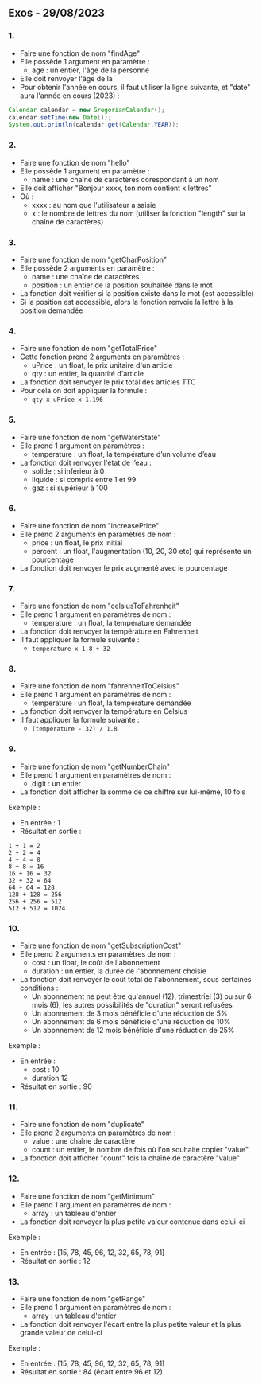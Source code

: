 
## Exos - 29/08/2023


### 1.


- Faire une fonction de nom "findAge"
- Elle possède 1 argument en paramètre :
    - age : un entier, l'âge de la personne
- Elle doit renvoyer l'âge de la
- Pour obtenir l'année en cours, il faut utiliser la ligne suivante, et "date" aura l'année en cours (2023) :

```java
Calendar calendar = new GregorianCalendar();
calendar.setTime(new Date());
System.out.println(calendar.get(Calendar.YEAR));
```


### 2.


- Faire une fonction de nom "hello"
- Elle possède 1 argument en paramètre :
    - name : une chaîne de caractères corespondant à un nom
- Elle doit afficher "Bonjour xxxx, ton nom contient x lettres"
- Où :
    - xxxx : au nom que l'utilisateur a saisie
    - x : le nombre de lettres du nom (utiliser la fonction "length" sur la chaîne de caractères)


### 3.


- Faire une fonction de nom "getCharPosition"
- Elle possède 2 arguments en paramètre :
    - name : une chaîne de caractères
    - position : un entier de la position souhaitée dans le mot
- La fonction doit vérifier si la position existe dans le mot (est accessible)
- Si la position est accessible, alors la fonction renvoie la lettre à la position demandée


### 4.


- Faire une fonction de nom "getTotalPrice"
- Cette fonction prend 2 arguments en paramètres :
    - uPrice : un float, le prix unitaire d'un article
    - qty : un entier, la quantité d'article
- La fonction doit renvoyer le prix total des articles TTC
- Pour cela on doit appliquer la formule :
    - ```qty x uPrice x 1.196```


### 5.


- Faire une fonction de nom "getWaterState"
- Elle prend 1 argument en paramètres :
    - temperature : un float, la température d’un volume d’eau
- La fonction doit renvoyer l'état de l’eau :
    - solide : si inférieur à 0
    - liquide : si compris entre 1 et 99
    - gaz : si supérieur à 100


### 6.


- Faire une fonction de nom "increasePrice"
- Elle prend 2 arguments en paramètres de nom :
    - price : un float, le prix initial
    - percent : un float, l'augmentation (10, 20, 30 etc) qui représente un pourcentage
- La fonction doit renvoyer le prix augmenté avec le pourcentage


### 7.


- Faire une fonction de nom "celsiusToFahrenheit"
- Elle prend 1 argument en paramètres de nom :
    - temperature : un float, la température demandée
- La fonction doit renvoyer la température en Fahrenheit
- Il faut appliquer la formule suivante :
    - ```temperature x 1.8 + 32```


### 8.


- Faire une fonction de nom "fahrenheitToCelsius"
- Elle prend 1 argument en paramètres de nom :
    - temperature : un float, la température demandée
- La fonction doit renvoyer la température en Celsius
- Il faut appliquer la formule suivante :
    - ```(temperature - 32) / 1.8```


### 9.


- Faire une fonction de nom "getNumberChain"
- Elle prend 1 argument en paramètres de nom :
    - digit : un entier
- La fonction doit afficher la somme de ce chiffre sur lui-même, 10 fois

Exemple :
- En entrée : 1
- Résultat en sortie :
```
1 + 1 = 2
2 + 2 = 4
4 + 4 = 8
8 + 8 = 16
16 + 16 = 32
32 + 32 = 64
64 + 64 = 128
128 + 128 = 256
256 + 256 = 512
512 + 512 = 1024
```


### 10.


- Faire une fonction de nom "getSubscriptionCost"
- Elle prend 2 arguments en paramètres de nom :
    - cost : un float, le coût de l'abonnement
    - duration : un entier, la durée de l'abonnement choisie
- La fonction doit renvoyer le coût total de l'abonnement, sous certaines conditions :
    - Un abonnement ne peut être qu'annuel (12), trimestriel (3) ou sur 6 mois (6), les autres possibilités de "duration" seront refusées
    - Un abonnement de 3 mois bénéficie d'une réduction de 5%
    - Un abonnement de 6 mois bénéficie d'une réduction de 10%
    - Un abonnement de 12 mois bénéficie d'une réduction de 25%

Exemple :
- En entrée :
    - cost : 10
    - duration 12
- Résultat en sortie : 90


### 11.


- Faire une fonction de nom "duplicate"
- Elle prend 2 arguments en paramètres de nom :
    - value : une chaîne de caractère
    - count : un entier, le nombre de fois où l'on souhaite copier "value"
- La fonction doit afficher "count" fois la chaîne de caractère "value"


### 12.


- Faire une fonction de nom "getMinimum"
- Elle prend 1 argument en paramètres de nom :
    - array : un tableau d'entier
- La fonction doit renvoyer la plus petite valeur contenue dans celui-ci

Exemple :
- En entrée : [15, 78, 45, 96, 12, 32, 65, 78, 91]
- Résultat en sortie : 12


### 13.


- Faire une fonction de nom "getRange"
- Elle prend 1 argument en paramètres de nom :
    - array : un tableau d'entier
- La fonction doit renvoyer l'écart entre la plus petite valeur et la plus grande valeur de celui-ci

Exemple :
- En entrée : [15, 78, 45, 96, 12, 32, 65, 78, 91]
- Résultat en sortie : 84 (écart entre 96 et 12)

